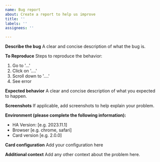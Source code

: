 ```yaml
---
name: Bug report
about: Create a report to help us improve
title: ''
labels: ''
assignees: ''

---
```


**Describe the bug**
A clear and concise description of what the bug is.

**To Reproduce**
Steps to reproduce the behavior:
1. Go to '...'
2. Click on '....'
3. Scroll down to '....'
4. See error

**Expected behavior**
A clear and concise description of what you expected to happen.

**Screenshots**
If applicable, add screenshots to help explain your problem.

**Environment (please complete the following information):**
 - HA Version: [e.g. 2023.11.1]
 - Browser [e.g. chrome, safari]
 - Card version [e.g. 2.0.0]

**Card configuration**
Add your configuration here


**Additional context**
Add any other context about the problem here.
